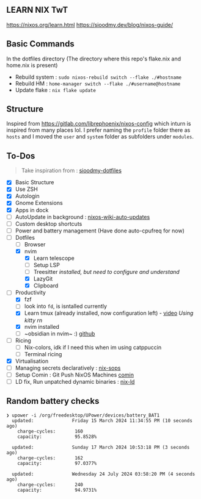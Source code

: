 ## LEARN NIX TwT

https://nixos.org/learn.html
https://sioodmy.dev/blog/nixos-guide/

## Basic Commands

In the dotfiles directory (The directory where this repo's flake.nix and home.nix is present)

- Rebuild system : `sudo nixos-rebuild switch --flake ./#hostname`
- Rebuild HM : `home-manager switch --flake ./#username@hostname`
- Update flake : `nix flake update`

## Structure

Inspired from https://gitlab.com/librephoenix/nixos-config which inturn is inspired from many places lol.
I prefer naming the `profile` folder there as `hosts` and I moved the `user` and `system` folder as subfolders under `modules`.

## To-Dos

> Take inspiration from : [sioodmy-dotfiles](https://github.com/sioodmy/dotfiles/tree/main)

- [x] Basic Structure
- [x] Use ZSH
- [x] Autologin
- [x] Gnome Extensions
- [x] Apps in dock
- [ ] AutoUpdate in background : [nixos-wiki-auto-updates](https://nixos.wiki/wiki/Automatic_system_upgrades)
- [ ] Custom desktop shortcuts
- [ ] Power and battery management (Have done auto-cpufreq for now)
- [ ] Dotfiles
  - [ ] Browser
  - [x] nvim
    - [x] Learn telescope
    - [ ] Setup LSP
    - [ ] Treesitter _installed, but need to configure and understand_
    - [x] LazyGit
    - [x] Clipboard
- [ ] Productivity
  - [x] fzf
  - [ ] look into `fd`, is isntalled currently
  - [x] Learn tmux (already installed, now configuration left) - [video](https://www.youtube.com/watch?v=GH3kpsbbERo) _Using kitty rn_
  - [x] nvim installed
  - [ ] ~obsidian in nvim~ :) [github](https://github.com/epwalsh/obsidian.nvim)
- [ ] Ricing
  - [ ] Nix-colors, idk if I need this when im using catppuccin
  - [ ] Terminal ricing
- [x] Virtualisation
- [ ] Managing secrets declaratively : [nix-sops](https://github.com/Mic92/sops-nix)
- [ ] Setup Comin : Git Push NixOS Machines [comin](https://github.com/nlewo/comin/tree/main)
- [ ] LD fix, Run unpatched dynamic binaries : [nix-ld](https://github.com/Mic92/nix-ld)

## Random battery checks

```
❯ upower -i /org/freedesktop/UPower/devices/battery_BAT1
  updated:              Friday 15 March 2024 11:34:55 PM (10 seconds ago)
    charge-cycles:       160
    capacity:            95.8528%
```

```
  updated:              Sunday 17 March 2024 10:53:18 PM (3 seconds ago)
    charge-cycles:       162
    capacity:            97.0377%
```

```
  updated:              Wednesday 24 July 2024 03:58:20 PM (4 seconds ago)
    charge-cycles:       240
    capacity:            94.9731%
```
